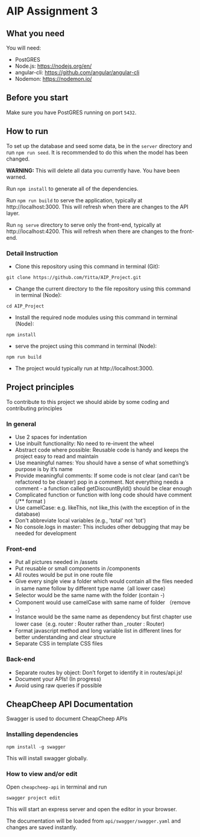 # AIP Assignment 3

## What you need

You will need:
- PostGRES
- Node.js: https://nodejs.org/en/
- angular-cli: https://github.com/angular/angular-cli
- Nodemon: https://nodemon.io/

## Before you start

Make sure you have PostGRES running on port `5432`.

## How to run

To set up the database and seed some data, be in the `server` directory and run `npm run seed`. It is recommended to do this when the model has been changed.

**WARNING:**  This will delete all data you currently have. You have been warned.

Run `npm install` to generate all of the dependencies.

Run  `npm run build` to serve the application, typically at http://localhost:3000. This will refresh when there are changes to the API layer.

Run  `ng serve` directory to serve only the front-end, typically at http://localhost:4200. This will refresh when there are changes to the front-end.

### Detail Instruction
- Clone this repository using this command in terminal (Git):

`git clone https://github.com/Yitta/AIP_Project.git`
- Change the current directory to the file repository using this command in terminal (Node):

`cd AIP_Project`
- Install the required node modules using this command in terminal (Node):

`npm install`
-  serve the project using this command in terminal (Node):

`npm run build` 
- The project would typically run at http://localhost:3000.


## Project principles

To contribute to this project we should abide by some coding and contributing principles

### In general

- Use 2 spaces for indentation
- Use inbuilt functionality: No need to re-invent the wheel
- Abstract code where possible: Reusable code is handy and keeps the project easy to read and maintain
- Use meaningful names: You should have a sense of what something’s purpose is by it’s name
- Provide meaningful comments: If some code is not clear (and can’t be refactored to be clearer) pop in a comment. Not everything needs a comment - a function called getDiscountById() should be clear enough
- Complicated function or function with long code should have comment (/** format )
- Use camelCase: e.g. likeThis, not like_this (with the exception of in the database)
- Don't abbreviate local variables (e.g., 'total' not 'tot')
- No console.logs in master: This includes other debugging that may be needed for development

### Front-end
- Put all pictures needed in /assets
- Put reusable or small components in /components
- All routes would be put in one route file
- Give every single view a folder which would contain all the files needed in same name follow by different type name（all lower case）
- Selector would be the same name with the folder (contain -)
- Component would use camelCase with same name of folder （remove -）
- Instance would be the same name as dependency but first chapter use lower case（e.g. router : Router rather than _router : Router)
- Format javascript method and long variable list in different lines for better understanding and clear structure
- Separate CSS in template CSS files 

### Back-end
- Separate routes by object: Don’t forget to identify it in routes/api.js!
- Document your APIs! (In progress)
- Avoid using raw queries if possible

## CheapCheep API Documentation

Swagger is used to document CheapCheep APIs

### Installing dependencies

  `npm install -g swagger`

This will install swagger globally.

### How to view and/or edit

Open `cheapcheep-api` in terminal and run

  `swagger project edit`

This will start an express server and open the editor in your browser.

The documentation will be loaded from `api/swagger/swagger.yaml` and changes are saved instantly.

